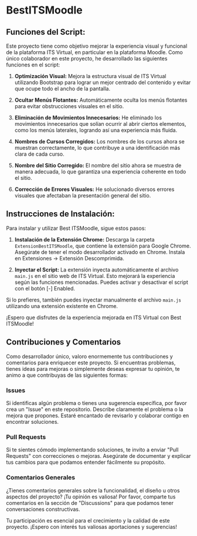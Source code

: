 # BestITSMoodle

## Funciones del Script:
Este proyecto tiene como objetivo mejorar la experiencia visual y funcional de la plataforma ITS Virtual, en particular en la plataforma Moodle. Como único colaborador en este proyecto, he desarrollado las siguientes funciones en el script:

1. **Optimización Visual:** Mejora la estructura visual de ITS Virtual utilizando Bootstrap para lograr un mejor centrado del contenido y evitar que ocupe todo el ancho de la pantalla.

2. **Ocultar Menús Flotantes:** Automáticamente oculta los menús flotantes para evitar obstrucciones visuales en el sitio.

3. **Eliminación de Movimientos Innecesarios:** He eliminado los movimientos innecesarios que solían ocurrir al abrir ciertos elementos, como los menús laterales, logrando así una experiencia más fluida.

4. **Nombres de Cursos Corregidos:** Los nombres de los cursos ahora se muestran correctamente, lo que contribuye a una identificación más clara de cada curso.

5. **Nombre del Sitio Corregido:** El nombre del sitio ahora se muestra de manera adecuada, lo que garantiza una experiencia coherente en todo el sitio.

6. **Corrección de Errores Visuales:** He solucionado diversos errores visuales que afectaban la presentación general del sitio.

## Instrucciones de Instalación:
Para instalar y utilizar Best ITSMoodle, sigue estos pasos:

1. **Instalación de la Extensión Chrome:** Descarga la carpeta `ExtensionBestITSMoodle`, que contiene la extensión para Google Chrome. Asegúrate de tener el modo desarrollador activado en Chrome. Instala en Extensiones -> Extensión Descomprimida.

2. **Inyectar el Script:** La extensión inyecta automáticamente el archivo `main.js` en el sitio web de ITS Virtual. Esto mejorará la experiencia según las funciones mencionadas. Puedes activar y desactivar el script con el botón [-] Enabled.

Si lo prefieres, también puedes inyectar manualmente el archivo `main.js` utilizando una extensión existente en Chrome.

¡Espero que disfrutes de la experiencia mejorada en ITS Virtual con Best ITSMoodle!

## Contribuciones y Comentarios

Como desarrollador único, valoro enormemente tus contribuciones y comentarios para enriquecer este proyecto. Si encuentras problemas, tienes ideas para mejoras o simplemente deseas expresar tu opinión, te animo a que contribuyas de las siguientes formas:

### Issues
Si identificas algún problema o tienes una sugerencia específica, por favor crea un "Issue" en este repositorio. Describe claramente el problema o la mejora que propones. Estaré encantado de revisarlo y colaborar contigo en encontrar soluciones.

### Pull Requests
Si te sientes cómodo implementando soluciones, te invito a enviar "Pull Requests" con correcciones o mejoras. Asegúrate de documentar y explicar tus cambios para que podamos entender fácilmente su propósito.

### Comentarios Generales
¿Tienes comentarios generales sobre la funcionalidad, el diseño u otros aspectos del proyecto? ¡Tu opinión es valiosa! Por favor, comparte tus comentarios en la sección de "Discussions" para que podamos tener conversaciones constructivas.

Tu participación es esencial para el crecimiento y la calidad de este proyecto. ¡Espero con interés tus valiosas aportaciones y sugerencias!
